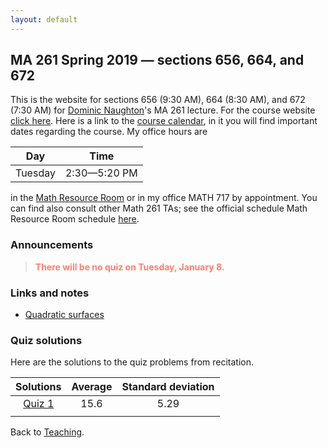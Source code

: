 ```yaml
---
layout: default
---
```


## [](#course) MA 261 Spring 2019 — sections 656, 664, and 672
This is the website for sections 656 (9:30 AM), 664 (8:30 AM), and 672 (7:30 AM)
for [Dominic Naughton](http://www.math.purdue.edu/people/bio/naughton)'s MA 261
lecture. For the course website [click here](https://www.math.purdue.edu/MA261).
Here is a link to the [course
calendar](https://www.math.purdue.edu/academic/files/courses/2019spring/MA26100/MA261-S19-calendar.html),
in it you will find important dates regarding the course. My office hours are

| Day       | Time           |
| :-------: | :------------: |
| Tuesday   | 2:30—5:20 PM   |

in the [Math Resource
Room](https://www.math.purdue.edu/academic/courses/helproom) or in my office
MATH 717 by appointment. You can find also consult other Math 261 TAs; see the
official schedule Math Resource Room schedule
[here](https://www.math.purdue.edu/academic/officehours).

### [](#announce) Announcements
><span style="color:Salmon">**There will be no quiz on Tuesday, January 8.**</span>

### [](#links) Links and notes
* [Quadratic surfaces](http://mathworld.wolfram.com/QuadraticSurface.html)

### [](#sols) Quiz solutions
Here are the solutions to the quiz problems from recitation.

| Solutions                              | Average  | Standard deviation  |
| :------------------------------------: | :------: | :-----------------: |
| [Quiz 1](quizzes/MA261_Quiz_1_Sol.pdf) | 15.6     | 5.29                |
|                                        |          |                     |

Back to [Teaching](../#-teaching).
